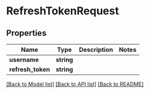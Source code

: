 # RefreshTokenRequest

## Properties
Name | Type | Description | Notes
------------ | ------------- | ------------- | -------------
**username** | **string** |  | 
**refresh_token** | **string** |  | 

[[Back to Model list]](../../README.md#documentation-for-models) [[Back to API list]](../../README.md#documentation-for-api-endpoints) [[Back to README]](../../README.md)

